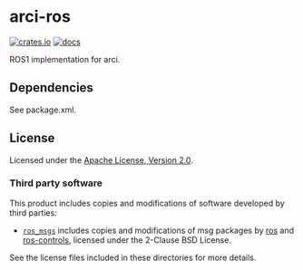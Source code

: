 # arci-ros

[![crates.io](https://img.shields.io/crates/v/arci-ros.svg)](https://crates.io/crates/arci-ros) [![docs](https://docs.rs/arci-ros/badge.svg)](https://docs.rs/arci-ros)

ROS1 implementation for arci.

## Dependencies

See package.xml.

## License

Licensed under the [Apache License, Version 2.0](https://github.com/openrr/openrr/blob/main/LICENSE).

### Third party software

This product includes copies and modifications of software developed by third parties:

- [`ros_msgs`](https://github.com/openrr/openrr/tree/main/arci-ros/ros_msgs) includes copies and modifications of msg packages by [ros](https://github.com/ros) and [ros-controls](https://github.com/ros-controls), licensed under the 2-Clause BSD License.

See the license files included in these directories for more details.

